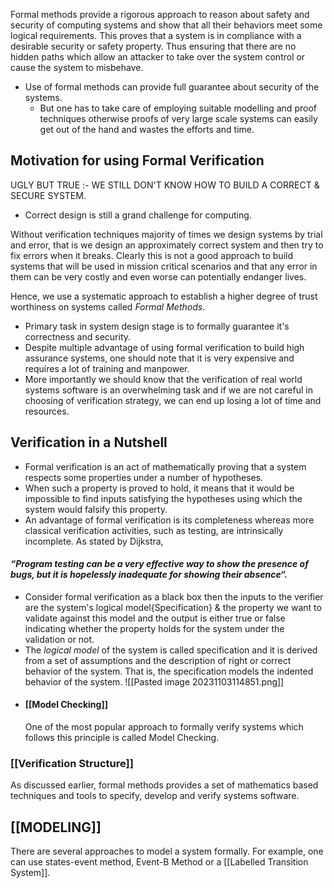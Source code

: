 Formal methods provide a rigorous approach to reason about safety and security of computing systems and show that all their behaviors meet some logical requirements.
This proves that a system is in compliance with a desirable security or safety property. Thus ensuring that there are no hidden paths which allow an attacker to take over the system control or cause the system to misbehave.
- Use of formal methods can provide full guarantee about security of the systems.
	- But one has to take care of employing suitable modelling and proof techniques otherwise proofs of very large scale systems can easily get out of the hand and wastes the efforts and time.
## Motivation for using Formal Verification

UGLY BUT TRUE :- WE STILL DON'T KNOW HOW TO BUILD A CORRECT & SECURE SYSTEM.
- Correct design is still a grand challenge for computing.

Without verification techniques majority of times we design systems by trial and error, that is we design an approximately correct system and then try to fix errors when it breaks. Clearly this is not a good approach to build systems that will be used in mission critical scenarios and that any error in them can be very costly and even worse can potentially endanger lives. 

Hence, we use a systematic approach to establish a higher degree of trust worthiness on systems called *Formal Methods*. 
- Primary task in system design stage is to formally guarantee it's correctness and security.
- Despite multiple advantage of using formal verification to build high assurance systems, one should note that it is very expensive and requires a lot of training and manpower. 
- More importantly we should know that the verification of real world systems software is an overwhelming task and if we are not careful in choosing of verification strategy, we can end up losing a lot of time and resources.
## Verification in a Nutshell
- Formal verification is an act of mathematically proving that a system respects some properties under a number of hypotheses. 
- When such a property is proved to hold, it means that it would be impossible to find inputs satisfying the hypotheses using which the system would falsify this property.
- An advantage of formal verification is its completeness whereas more classical verification activities, such as testing, are intrinsically incomplete. As stated by Dijkstra,
#### *“Program testing can be a very effective way to show the presence of bugs, but it is hopelessly inadequate for showing their absence“.*

- Consider formal verification as a black box then the inputs to the verifier are the system's logical model{Specification} & the property we want to validate against this model and the output is either true or false indicating whether the property holds for the system under the validation or not.
- The *logical model* of the system is called specification and it is derived from a set of assumptions and the description of right or correct behavior of the system. That is, the specification models the indented behavior of the system.
		![[Pasted image 20231103114851.png]]
- #### [[Model Checking]] 
	One of the most popular approach to formally verify systems which follows this principle is called Model Checking.
### [[Verification Structure]]
As discussed earlier, formal methods provides a set of mathematics based techniques and tools to specify, develop and verify systems software. 
## [[MODELING]]
There are several approaches to model a system formally. For example, one can use states-event method, Event-B Method or a [[Labelled Transition System]]. 